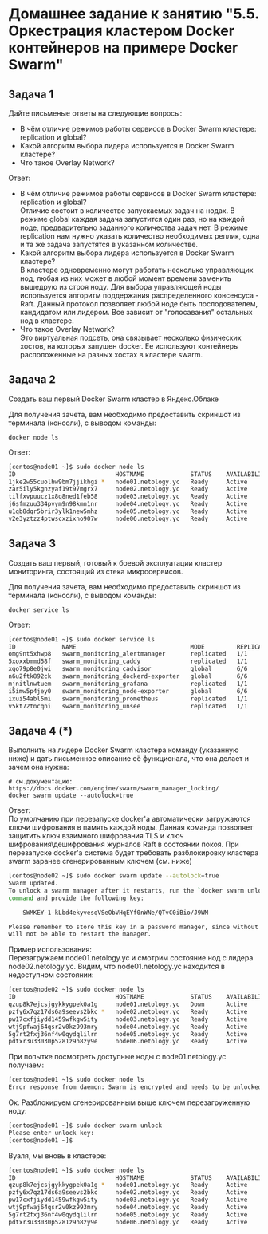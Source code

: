 # Домашнее задание к занятию "5.5. Оркестрация кластером Docker контейнеров на примере Docker Swarm"

## Задача 1

Дайте письменые ответы на следующие вопросы:

- В чём отличие режимов работы сервисов в Docker Swarm кластере: replication и global?
- Какой алгоритм выбора лидера используется в Docker Swarm кластере?
- Что такое Overlay Network?  

Ответ:  
- В чём отличие режимов работы сервисов в Docker Swarm кластере: replication и global?  
Отличие состоит в количестве запускаемых задач на нодах. В режиме global каждая задача запустится один раз, но на каждой ноде, предварительно заданного количества задач нет. В режиме  replication нам нужно указать количество необходимых реплик, одна и та же задача запустятся в указанном количестве. 
- Какой алгоритм выбора лидера используется в Docker Swarm кластере?  
В кластере одновременно могут работать несколько управляющих нод, любая из них может в любой момент времени заменить вышедрую из строя ноду. Для выбора управляющей ноды используется алгоритм поддержания распределенного консенсуса - Raft. Данный протокол позволяет любой ноде быть послодователем, кандидатом или лидером. Все зависит от "голосавания" остальных нод в кластере.
- Что такое Overlay Network?  
Это виртуальная подсеть, она связывает несколько физических хостов, на которых запущен docker. Ее используют контейнеры расположенные на разных хостах в кластере swarm.

## Задача 2

Создать ваш первый Docker Swarm кластер в Яндекс.Облаке

Для получения зачета, вам необходимо предоставить скриншот из терминала (консоли), с выводом команды:
```
docker node ls
```  
Ответ:  
```bash
[centos@node01 ~]$ sudo docker node ls
ID                            HOSTNAME             STATUS    AVAILABILITY   MANAGER STATUS   ENGINE VERSION
1jke2w55cuolhw9bm7jjikhgi *   node01.netology.yc   Ready     Active         Leader           20.10.12
zar5ily5kgnzyaf19t97mgrx7     node02.netology.yc   Ready     Active         Reachable        20.10.12
tilfxvpuucz1x8q8ned1feb58     node03.netology.yc   Ready     Active         Reachable        20.10.12
j6sfmzuu334pvym9n98kmn1nr     node04.netology.yc   Ready     Active                          20.10.12
u1qb8dqr5brir3ylk1new5mhz     node05.netology.yc   Ready     Active                          20.10.12
v2e3yztzz4ptwscxzixno907w     node06.netology.yc   Ready     Active                          20.10.12
```


## Задача 3

Создать ваш первый, готовый к боевой эксплуатации кластер мониторинга, состоящий из стека микросервисов.

Для получения зачета, вам необходимо предоставить скриншот из терминала (консоли), с выводом команды:
```
docker service ls
```  
Ответ:  
```bash
[centos@node01 ~]$ sudo docker service ls
ID             NAME                                MODE         REPLICAS   IMAGE                                          PORTS
omg9nt5xhwp8   swarm_monitoring_alertmanager       replicated   1/1        stefanprodan/swarmprom-alertmanager:v0.14.0    
5xoxxbmmd58f   swarm_monitoring_caddy              replicated   1/1        stefanprodan/caddy:latest                      *:3000->3000/tcp, *:9090->9090/tcp, *:9093-9094->9093-9094/tcp
xgo79p8e0jwi   swarm_monitoring_cadvisor           global       6/6        google/cadvisor:latest                         
n6u2ftk892ck   swarm_monitoring_dockerd-exporter   global       6/6        stefanprodan/caddy:latest                      
mjnitlnwtuem   swarm_monitoring_grafana            replicated   1/1        stefanprodan/swarmprom-grafana:5.3.4           
i5imw5p4jey0   swarm_monitoring_node-exporter      global       6/6        stefanprodan/swarmprom-node-exporter:v0.16.0   
ixui54abl5mi   swarm_monitoring_prometheus         replicated   1/1        stefanprodan/swarmprom-prometheus:v2.5.0       
v5kt72tncqni   swarm_monitoring_unsee              replicated   1/1        cloudflare/unsee:v0.8.0                        
```

## Задача 4 (*)

Выполнить на лидере Docker Swarm кластера команду (указанную ниже) и дать письменное описание её функционала, что она делает и зачем она нужна:
```
# см.документацию: https://docs.docker.com/engine/swarm/swarm_manager_locking/
docker swarm update --autolock=true
```  
Ответ:  
По умолчанию при перезапуске docker'а автоматически загружаются ключи шифрования в память каждой ноды. Данная команда позволяет защитить ключ взаимного шифрования TLS и ключ шифрования\дешифрования журналов Raft в состоянии покоя. При перезапуске docker'а система будет требовать разблокировку кластера swarm заранее сгенерированным ключем (см. ниже)
```bash
[centos@node02 ~]$ sudo docker swarm update --autolock=true
Swarm updated.
To unlock a swarm manager after it restarts, run the `docker swarm unlock`
command and provide the following key:

    SWMKEY-1-kLbd4ekyvesqVSeObVHqEYf0nWNe/QTvC0iBio/J9WM

Please remember to store this key in a password manager, since without it you
will not be able to restart the manager.
```
Пример использования:  
Перезагружаем node01.netology.yc и смотрим состояние нод с лидера node02.netology.yc. Видим, что node01.netology.yc находится в недоступном состоянии:
```bash
[centos@node02 ~]$ sudo docker node ls
ID                            HOSTNAME             STATUS    AVAILABILITY   MANAGER STATUS   ENGINE VERSION
qzup8k7ejcsjgykkygpek0a1g     node01.netology.yc   Down      Active         Unreachable      20.10.12
pzfy6x7qz17ds6a9seevs2bkc *   node02.netology.yc   Ready     Active         Leader           20.10.12
pw17cxfjiydd1459wfkgw5ity     node03.netology.yc   Ready     Active         Reachable        20.10.12
wtj9pfwaj64qsr2v0kz993mry     node04.netology.yc   Ready     Active                          20.10.12
5g7rt2fxj36nf4w0qydqlilrn     node05.netology.yc   Ready     Active                          20.10.12
pdtxr3u33030p5281z9h8zy9e     node06.netology.yc   Ready     Active                          20.10.12
```
При попытке посмотреть доступные ноды с node01.netology.yc получаем:
```bash
[centos@node01 ~]$ sudo docker node ls
Error response from daemon: Swarm is encrypted and needs to be unlocked before it can be used. Please use "docker swarm unlock" to unlock it.
```
Ок. Разблокируем сгенерированным выше ключем перезагруженную ноду:
```bash
[centos@node01 ~]$ sudo docker swarm unlock
Please enter unlock key: 
[centos@node01 ~]$
```
Вуаля, мы вновь в кластере:
```bash
[centos@node01 ~]$ sudo docker node ls
ID                            HOSTNAME             STATUS    AVAILABILITY   MANAGER STATUS   ENGINE VERSION
qzup8k7ejcsjgykkygpek0a1g *   node01.netology.yc   Ready     Active         Reachable        20.10.12
pzfy6x7qz17ds6a9seevs2bkc     node02.netology.yc   Ready     Active         Leader           20.10.12
pw17cxfjiydd1459wfkgw5ity     node03.netology.yc   Ready     Active         Reachable        20.10.12
wtj9pfwaj64qsr2v0kz993mry     node04.netology.yc   Ready     Active                          20.10.12
5g7rt2fxj36nf4w0qydqlilrn     node05.netology.yc   Ready     Active                          20.10.12
pdtxr3u33030p5281z9h8zy9e     node06.netology.yc   Ready     Active                          20.10.12
```